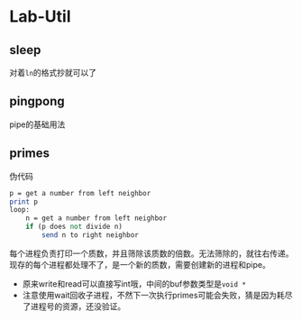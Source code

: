 # Lab-Util

## sleep

对着`ln`的格式抄就可以了

## pingpong

pipe的基础用法

## primes

伪代码
```pl
p = get a number from left neighbor
print p
loop:
    n = get a number from left neighbor
    if (p does not divide n)
        send n to right neighbor
```

每个进程负责打印一个质数，并且筛除该质数的倍数。无法筛除的，就往右传递。现存的每个进程都处理不了，是一个新的质数，需要创建新的进程和pipe。

- 原来write和read可以直接写int哦，中间的buf参数类型是`void *`
- 注意使用wait回收子进程，不然下一次执行primes可能会失败，猜是因为耗尽了进程号的资源，还没验证。
